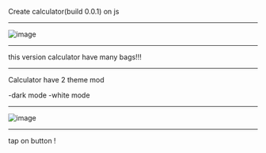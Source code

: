 Create calculator(build 0.0.1)  on js 

---

![image](https://user-images.githubusercontent.com/78975759/169027547-96a59166-f02c-4e85-9615-7301da48560f.png)

---

this version calculator have many bags!!!

--- 

Calculator have 2 theme mod

-dark mode
-white mode

---

![image](https://user-images.githubusercontent.com/78975759/169028549-49444ab6-ade0-4bd2-8261-f353e8c8018c.png)

---
tap on button !
